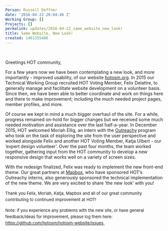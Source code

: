 ```yaml
---
Person: Russell Deffner
date: '2016-04-22 20:04:46 Z'
Working Group: []
Projects: []
permalink: updates/2016-04-22_same_website_new_look!
title: Same Website, New Look!
created: 1461355486
---
```

<p>&nbsp;</p><p>Greetings HOT community,</p><p>For a few years now we have been contemplating a new look, and more importantly - improved usability, of our website <a href="http://www.hotosm.org">hotosm.org</a>. In 2015 our Technical Working Group recruited HOT Voting Member, Felix Delattre, to generally manage and facilitate website development on a volunteer basis. Since then, we have been able to better coordinate and work on things here and there to make improvement; including the much needed project pages, member profiles, and more.</p><p>Of course we kept in mind a much bigger overhaul of the site. For a while, progress remained on-hold for bigger changes but we received some much needed motivation and assistance over the last half-a-year. In December 2015, HOT welcomed Moriah Ellig, an intern with the <a href="https://hotosm.org/projects/outreachy">Outreachy</a> program who took on the task of exploring the site from the user perspective and worked alongside Felix and another HOT Voting Member, Katja Ulbert - our ‘expert design volunteer’. Over the past four months, the team worked together, gathering input from the HOT community to develop a new responsive design that works well on a variety of screen sizes.</p><p>With the redesign finalized, Felix was ready to implement the new front-end theme. Our great partners at <a href="https://www.mapbox.com/">Mapbox</a>, who have sponsored HOT’s Outreachy interns, also generously sponsored the technical implementation of the new theme. We are very excited to share ‘the new look’ with you!</p><p><span style="font-size: 13.008px; line-height: 1.538em;">Thank you Felix, Moriah, Katja, Mapbox and all of our great community contributing to continued improvement at HOT!</span></p><p><span style="font-size: 13.008px; line-height: 1.538em;">Note: if you experience any problems with the new site, or have general feedback/ideas for improvement, please log them here: <a href="https://github.com/hotosm/hotosm-website/issues%20">https://github.com/hotosm/hotosm-website/issues&nbsp;</a></span></p>

